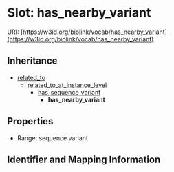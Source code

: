 # Slot: has_nearby_variant

URI: [https://w3id.org/biolink/vocab/has_nearby_variant](https://w3id.org/biolink/vocab/has_nearby_variant)




## Inheritance

* [related_to](related_to.md)
    * [related_to_at_instance_level](related_to_at_instance_level.md)
        * [has_sequence_variant](has_sequence_variant.md)
            * **has_nearby_variant**



## Properties

 * Range: sequence variant



## Identifier and Mapping Information





